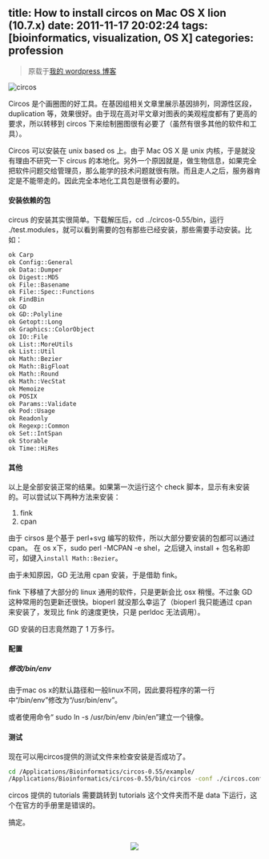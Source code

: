 title: How to install circos on Mac OS X lion (10.7.x)
date: 2011-11-17 20:02:24
tags: [bioinformatics, visualization, OS X] 
categories: profession
---
> 原载于[我的 wordpress 博客](https://daweimhuang.wordpress.com/)


![circos](http://daweih.github.io/images/cancer-genome-challenge.jpg)


Circos 是个画圈图的好工具。在基因组相关文章里展示基因排列，同源性区段，duplication 等，效果很好。由于现在高对平文章对图表的美观程度都有了更高的要求，所以转移到 circos 下来绘制圈图很有必要了（虽然有很多其他的软件和工具）。

Circos 可以安装在 unix based os 上。由于 Mac OS X 是 unix 内核，于是就没有理由不研究一下 circus 的本地化。另外一个原因就是，做生物信息，如果完全把软件问题交给管理员，那么能学的技术问题就很有限。而且走人之后，服务器肯定是不能带走的。因此完全本地化工具包是很有必要的。

#### 安装依赖的包
circus 的安装其实很简单。下载解压后，cd ../circos-0.55/bin，运行 ./test.modules，就可以看到需要的包有那些已经安装，那些需要手动安装。比如：

``` bash
ok Carp
ok Config::General
ok Data::Dumper
ok Digest::MD5
ok File::Basename
ok File::Spec::Functions
ok FindBin
ok GD
ok GD::Polyline
ok Getopt::Long
ok Graphics::ColorObject
ok IO::File
ok List::MoreUtils
ok List::Util
ok Math::Bezier
ok Math::BigFloat
ok Math::Round
ok Math::VecStat
ok Memoize
ok POSIX
ok Params::Validate
ok Pod::Usage
ok Readonly
ok Regexp::Common
ok Set::IntSpan
ok Storable
ok Time::HiRes
```

#### 其他

以上是全部安装正常的结果。如果第一次运行这个 check 脚本，显示有未安装的。可以尝试以下两种方法来安装：

1. fink
2. cpan

由于 cirsos 是个基于 perl+svg 编写的软件，所以大部分要安装的包都可以通过 cpan。
在 os x下，sudo perl -MCPAN -e shel，之后键入 install + 包名称即可，如键入`install Math::Bezier`。

由于未知原因，GD 无法用 cpan 安装，于是借助 fink。

fink 下移植了大部分的 linux 通用的软件，只是更新会比 osx 稍慢。不过象 GD 这种常用的包更新还很快。bioperl 就没那么幸运了（bioperl 我只能通过 cpan 来安装了，发现比 fink 的速度更快，只是 perldoc 无法调用）。

GD 安装的日志竟然跑了 1 万多行。

#### 配置

##### 修改/bin/env

由于mac os x的默认路径和一般linux不同，因此要将程序的第一行中“/bin/env”修改为“/usr/bin/env”。

或者使用命令“ sudo ln -s /usr/bin/env /bin/en”建立一个镜像。

#### 测试

现在可以用circos提供的测试文件来检查安装是否成功了。

``` bash
cd /Applications/Bioinformatics/circos-0.55/example/
/Applications/Bioinformatics/circos-0.55/bin/circos -conf ./circos.conf
```

circos 提供的 tutorials 需要跳转到 tutorials 这个文件夹而不是 data 下运行，这个在官方的手册里是错误的。

搞定。


<br>
<div align=center>
<img src="http://daweih.github.io/images/wechat_small_black.jpg">
</div>